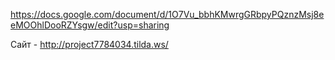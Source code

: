 https://docs.google.com/document/d/1O7Vu_bbhKMwrgGRbpyPQznzMsj8eeMOOhlDooRZYsgw/edit?usp=sharing

Сайт - http://project7784034.tilda.ws/
